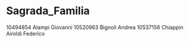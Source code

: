 # Sagrada_Familia

10494854 Alampi Giovanni
10520963 Bignoli Andrea
10537156 Chiappin Airoldi Federico
